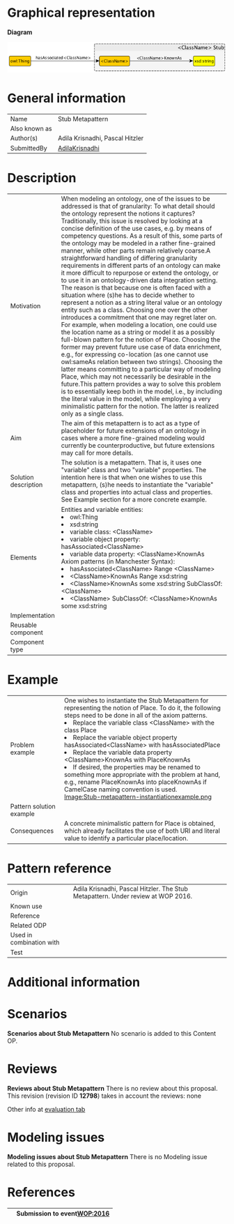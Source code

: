 #  Graphical representation


__Diagram__




[![Image:Stub-metapattern.png](./Stub-metapattern.png)](../Image/Stub-metapattern.png.md "Image:Stub-metapattern.png")




#  General information




|  |  |
| --- | --- |
|  Name |  Stub Metapattern |
|  Also known as |  |
|  Author(s) |  Adila Krisnadhi, Pascal Hitzler |
|  SubmittedBy | [AdilaKrisnadhi](../User/AdilaKrisnadhi.md "User:AdilaKrisnadhi") |


  




#  Description




|  |  |
| --- | --- |
|  Motivation |  When modeling an ontology, one of the issues to be addressed is that of granularity: To what detail should the ontology represent the notions it captures? Traditionally, this issue is resolved by looking at a concise definition of the use cases, e.g. by means of competency questions. As a result of this, some parts of the ontology may be modeled in a rather fine-grained manner, while other parts remain relatively coarse.A straightforward handling of differing granularity requirements in different parts of an ontology can make it more difficult to repurpose or extend the ontology, or to use it in an ontology-driven data integration setting. The reason is that because one is often faced with a situation where (s)he has to decide whether to represent a notion as a string literal value or an ontology entity such as a class. Choosing one over the other introduces a commitment that one may regret later on. For example, when modeling a location, one could use the location name as a string or model it as a possibly full-blown pattern for the notion of Place. Choosing the former may prevent future use case of data enrichment, e.g., for expressing co-location (as one cannot use owl:sameAs relation between two strings). Choosing the latter means committing to a particular way of modeling Place, which may not necessarily be desirable in the future.This pattern provides a way to solve this problem is to essentially keep both in the model, i.e., by including the literal value in the model, while employing a very minimalistic pattern for the notion. The latter is realized only as a single class. |
|  Aim |  The aim of this metapattern is to act as a type of placeholder for future extensions of an ontology in cases where a more fine-grained modeling would currently be counterproductive, but future extensions may call for more details. |
|  Solution description |  The solution is a metapattern. That is, it uses one "variable" class and two "variable" properties. The intention here is that when one wishes to use this metapattern, (s)he needs to instantiate the "variable" class and properties into actual class and properties. See Example section for a more concrete example. |
|  Elements |  Entities and variable entities:<li> owl:Thing</li><li> xsd:string</li><li> variable class: &lt;ClassName&gt;</li><li> variable object property: hasAssociated&lt;ClassName&gt;</li><li> variable data property: &lt;ClassName&gt;KnownAs</li>Axiom patterns (in Manchester Syntax):<li> hasAssociated&lt;ClassName&gt; Range &lt;ClassName&gt;</li><li> &lt;ClassName&gt;KnownAs Range xsd:string</li><li> &lt;ClassName&gt;KnownAs some xsd:string SubClassOf: &lt;ClassName&gt;</li><li> &lt;ClassName&gt; SubClassOf: &lt;ClassName&gt;KnownAs some xsd:string</li> |
|  Implementation |  |
|  Reusable component |  |
|  Component type |  |


  




#  Example




|  |  |
| --- | --- |
|  Problem example |  One wishes to instantiate the Stub Metapattern for representing the notion of Place. To do it, the following steps need to be done in all of the axiom patterns.<li> Replace the variable class &lt;ClassName&gt; with the class Place</li><li> Replace the variable object property hasAssociated&lt;ClassName&gt; with hasAssociatedPlace</li><li> Replace the variable data property &lt;ClassName&gt;KnownAs with PlaceKnownAs</li><li> If desired, the properties may be renamed to something more appropriate with the problem at hand, e.g., rename PlaceKnownAs into placeKnownAs if CamelCase naming convention is used.</li>[Image:Stub-metapattern-instantiationexample.png](../Image/Stub-metapattern-instantiationexample.png.md "Image:Stub-metapattern-instantiationexample.png") |
|  Pattern solution example |  |
|  Consequences |  A concrete minimalistic pattern for Place is obtained, which already facilitates the use of both URI and literal value to identify a particular place/location. |


  




#  Pattern reference




|  |  |
| --- | --- |
|  Origin |  Adila Krisnadhi, Pascal Hitzler. The Stub Metapattern. Under review at WOP 2016. |
|  Known use |  |
|  Reference |  |
|  Related ODP |  |
|  Used in combination with |  |
|  Test |  |


#  Additional information


#  Scenarios



__Scenarios about Stub Metapattern__
No scenario is added to this Content OP.




#  Reviews



__Reviews about Stub Metapattern__
There is no review about this proposal.
This revision (revision ID __12798__) takes in account the reviews: none


Other info at [evaluation tab](http://ontologydesignpatterns.org/wiki/index.php?title=Submissions:Stub_Metapattern&action=evaluation "http://ontologydesignpatterns.org/wiki/index.php?title=Submissions:Stub_Metapattern&action=evaluation")




  




#  Modeling issues



__Modeling issues about Stub Metapattern__
There is no Modeling issue related to this proposal.




  




#  References


  






|  |  Submission to event[WOP:2016](../WOP/2016.1.md "WOP:2016") |
| --- | --- |